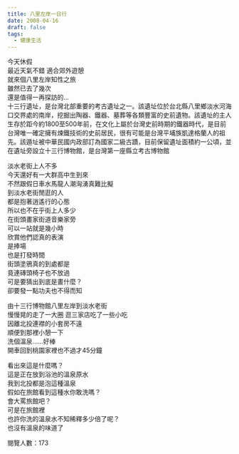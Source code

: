 ```yaml
---
title: 八里左岸一日行
date: 2008-04-16
draft: false
tags:
  - 健康生活
---
```

今天休假  
最近天氣不錯 適合郊外遊憩  
就來個八里左岸知性之旅  
雖然已去了幾次  
還是值得一再探訪的…  
十三行遺址，是台灣北部重要的考古遺址之一。該遺址位於台北縣八里鄉淡水河海口交界處的南岸，挖掘出陶器、鐵器、墓葬等各類豐富的史前遺物。該遺址的主人生存於距今約1800至500年前，在文化上屬於台灣史前時期的鐵器時代，是目前台灣唯一確定擁有煉鐵技術的史前居民，很有可能是台灣平埔族凱達格蘭人的祖先。該遁址被中華民國内政部訂為國家二級古蹟，目前保留遺址面積約一公頃，並在遺址旁設立十三行博物館，是台灣第一座縣立考古博物館  

淡水老街上人不多  
今天還好有一大群高中生到來  
不然跟假日車水馬龍人潮洶湧真難比擬  
到淡水老街閒逛的人  
都是抱著逍遙行的心態  
所以也不在乎街上人多少  
在街頭畫家街道音樂家旁  
可以一站就是幾小時  
欣賞他們認真的表演  
是捧場  
也是打發時間  
街頭塗鴉真的到處都是  
竟連磚頭椅子也不放過  
可是要猜出到底是畫什麼？  
卻要發一點功夫也不得而知  

由十三行博物館八里左岸到淡水老街  
慢慢晃的走了一大圈 逛三家店吃了一些小吃  
因離北投連襟的小套房不遠  
順便到那裡小憩一下  
洗個溫泉……好棒  
開車回到桃園家裡也不過才45分鐘  

看出來這是什麼嗎？  
這是正在放到浴池的溫泉原水  
我到北投都是泡這種溫泉  
假如在旅館看到這種水你敢洗嗎？  
會大罵旅館吧？  
可是在旅館裡  
也許你洗的溫泉水不知稀釋多少倍了呢？  
也沒有溫泉的味道了  

閱覽人數：173